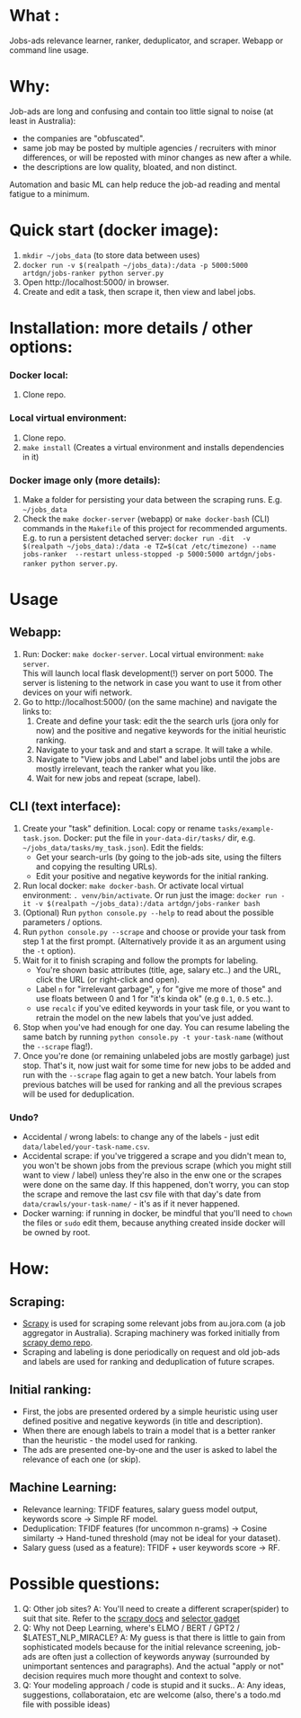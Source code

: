 # What : 
Jobs-ads relevance learner, ranker, deduplicator, and scraper. Webapp or command line usage.  

# Why: 
Job-ads are long and confusing and contain too little signal to noise (at least in Australia): 
- the companies are "obfuscated".
- same job may be posted by multiple agencies / recruiters with minor differences, 
or will be reposted with minor changes as new after a while.
- the descriptions are low quality, bloated, and non distinct.

Automation and basic ML can help reduce the job-ad reading and mental fatigue to a minimum.       

# Quick start (docker image):
1. `mkdir ~/jobs_data` (to store data between uses) 
2. `docker run -v $(realpath ~/jobs_data):/data -p 5000:5000 artdgn/jobs-ranker python server.py`
3. Open http://localhost:5000/ in browser.
4. Create and edit a task, then scrape it, then view and label jobs.

# Installation: more details / other options:

### Docker local:
1. Clone repo.

### Local virtual environment:
1. Clone repo.
2. `make install` (Creates a virtual environment and installs dependencies in it) 

### Docker image only (more details):
1. Make a folder for persisting your data between the scraping runs. E.g. `~/jobs_data`
2. Check the `make docker-server` (webapp) or `make docker-bash` (CLI) commands in 
the `Makefile` of this project for recommended arguments. 
E.g. to run a persistent detached server: `docker run -dit 
-v $(realpath ~/jobs_data):/data -e TZ=$(cat /etc/timezone) --name jobs-ranker 
--restart unless-stopped -p 5000:5000 artdgn/jobs-ranker python server.py`.

# Usage

## Webapp:
1. Run: Docker: `make docker-server`. Local virtual environment: `make server`.  
This will launch local flask development(!) server on port 5000. 
The server is listening to the network in case you want 
to use it from other devices on your wifi network. 
2. Go to http://localhost:5000/ (on the same machine) and navigate the links to:
    1. Create and define your task: edit the the search urls (jora only for now) and the positive and 
    negative keywords for the initial heuristic ranking.
    2. Navigate to your task and and start a scrape. It will take a while. 
    3. Navigate to "View jobs and Label" and label jobs until 
    the jobs are mostly irrelevant, teach the ranker what you like.  
    4. Wait for new jobs and repeat (scrape, label).

## CLI (text interface):
1. Create your "task" definition. Local: copy or rename `tasks/example-task.json`. 
Docker: put the file in `your-data-dir/tasks/` dir, e.g. `~/jobs_data/tasks/my_task.json`). 
Edit the fields:
    - Get your search-urls (by going to the job-ads site, 
    using the filters and copying the resulting URLs).
    - Edit your positive and negative keywords for the initial ranking.
2. Run local docker: `make docker-bash`. Or activate local virtual environment: `. venv/bin/activate`. 
Or run just the image: `docker run -it -v $(realpath ~/jobs_data):/data artdgn/jobs-ranker bash`
3. (Optional) Run `python console.py --help` to read about the possible parameters / options.
4. Run `python console.py --scrape` and choose or provide your task from step 1 at 
the first prompt. (Alternatively provide it as an argument using the `-t` option).
5. Wait for it to finish scraping and follow the prompts for labeling. 
    - You're shown basic attributes (title, age, salary etc..) and the URL, 
    click the URL (or right-click and open).
    - Label `n` for "irrelevant garbage", `y` for "give me more of those" and use floats 
    between 0 and 1 for "it's kinda ok" (e.g `0.1`, `0.5` etc..). 
    - use `recalc` if you've edited keywords in your task file, 
    or you want to retrain the model on the new labels that you've just added.    
6. Stop when you've had enough for one day. You can resume labeling the same batch by 
running `python console.py -t your-task-name` (without the `--scrape` flag!). 
7. Once you're done (or remaining unlabeled jobs are mostly garbage) just stop.
That's it, now just wait for some time for new jobs to be added and run with the `--scrape` flag again 
to get a new batch. Your labels from previous batches will be used for ranking and all 
the previous scrapes will be used for deduplication.


### Undo?
- Accidental / wrong labels: to change any of the labels - 
just edit `data/labeled/your-task-name.csv`.
- Accidental scrape: if you've triggered a scrape and you didn't 
mean to, you won't be shown jobs from the previous scrape (which you might still 
want to view / label) unless they're also in the enw one or the scrapes 
were done on the same day. If this happened, don't worry, 
you can stop the scrape and remove the last csv file with that day's date 
from `data/crawls/your-task-name/` - 
it's as if it never happened.  
- Docker warning: if running in docker, be mindful 
that you'll need to `chown` the files or `sudo` edit them, because anything 
created inside docker will be owned by root.


# How:

## Scraping: 
- [Scrapy](https://scrapy.org/) is used for scraping some relevant jobs from au.jora.com 
(a job aggregator in Australia). Scraping machinery was forked initially from 
 [scrapy demo repo](https://github.com/scrapinghub/spidyquotes).
- Scraping and labeling is done periodically on request and old job-ads and labels are used
for ranking and deduplication of future scrapes.

## Initial ranking:
- First, the jobs are presented ordered by a simple heuristic using 
user defined positive and negative keywords (in title and description).
- When there are enough labels to train a model that is a better 
ranker than the heuristic - the model used for ranking.
- The ads are presented one-by-one and the user is asked to 
label the relevance of each one (or skip).

## Machine Learning:
- Relevance learning: TFIDF features, salary guess model output, keywords score -> Simple RF model.
- Deduplication: TFIDF features (for uncommon n-grams) -> Cosine similarty -> Hand-tuned threshold (may not be ideal for your dataset).
- Salary guess (used as a feature): TFIDF + user keywords score -> RF.

# Possible questions:
1. Q: Other job sites? 
A: You'll need to create a different scraper(spider) to suit that site. 
Refer to the [scrapy docs](https://docs.scrapy.org/en/latest/) 
and [selector gadget](https://selectorgadget.com/)
2. Q: Why not Deep Learning, where's ELMO / BERT / GPT2 / $LATEST_NLP_MIRACLE? A: My guess is that there is little 
to gain from sophisticated models because for the initial relevance screening, job-ads are 
often just a collection of keywords anyway (surrounded by unimportant sentences and paragraphs). 
And the actual "apply or not" decision requires much more thought and context to solve.       
3. Q: Your modeling approach / code is stupid and it sucks.. A: Any ideas, 
suggestions, collaborataion, etc are welcome (also, there's a todo.md file with possible ideas)  